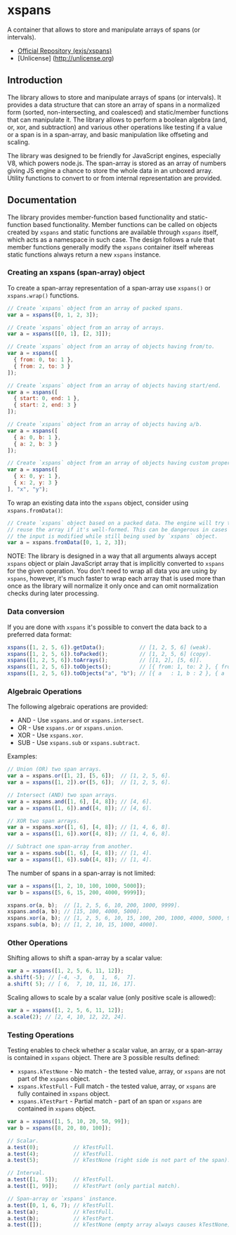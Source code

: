 xspans
======

A container that allows to store and manipulate arrays of spans (or intervals).

  * [Official Repository (exjs/xspans)](https://github.com/exjs/xspans)
  * [Unlicense] (http://unlicense.org)

Introduction
------------

The library allows to store and manipulate arrays of spans (or intervals). It provides a data structure that can store an array of spans in a normalized form (sorted, non-intersecting, and coalesced) and static/member functions that can manipulate it. The library allows to perform a boolean algebra (and, or, xor, and subtraction) and various other operations like testing if a value or a span is in a span-array, and basic manipulation like offseting and scaling.

The library was designed to be friendly for JavaScript engines, especially V8, which powers node.js. The span-array is stored as an array of numbers giving JS engine a chance to store the whole data in an unboxed array. Utility functions to convert to or from internal representation are provided.

Documentation
-------------

The library provides member-function based functionality and static-function based functionality. Member functions can be called on objects created by `xspans` and static functions are available through `xspans` itself, which acts as a namespace in such case. The design follows a rule that member functions generally modify the `xspans` container itself whereas static functions always return a new `xspans` instance.

### Creating an xspans (span-array) object

To create a span-array representation of a span-array use `xspans()` or `xspans.wrap()` functions.

```js
// Create `xspans` object from an array of packed spans.
var a = xspans([0, 1, 2, 3]);

// Create `xspans` object from an array of arrays.
var a = xspans([[0, 1], [2, 3]]);

// Create `xspans` object from an array of objects having from/to.
var a = xspans([
  { from: 0, to: 1 },
  { from: 2, to: 3 }
]);

// Create `xspans` object from an array of objects having start/end.
var a = xspans([
  { start: 0, end: 1 },
  { start: 2, end: 3 }
]);

// Create `xspans` object from an array of objects having a/b.
var a = xspans([
  { a: 0, b: 1 },
  { a: 2, b: 3 }
]);

// Create `xspans` object from an array of objects having custom properties.
var a = xspans([
  { x: 0, y: 1 },
  { x: 2, y: 3 }
], "x", "y");
```

To wrap an existing data into the `xspans` object, consider using `xspans.fromData()`:

```js
// Create `xspans` object based on a packed data. The engine will try to
// reuse the array if it's well-formed. This can be dangerous in cases that
// the input is modified while still being used by `xspans` object.
var a = xspans.fromData([0, 1, 2, 3]);
```

NOTE: The library is designed in a way that all arguments always accept `xspans` object or plain JavaScript array that is implicitly converted to `xspans` for the given operation. You don't need to wrap all data you are using by `xspans`, however, it's much faster to wrap each array that is used more than once as the library will normalize it only once and can omit normalization checks during later processing.

### Data conversion

If you are done with `xspans` it's possible to convert the data back to a preferred data format:

```js
xspans([1, 2, 5, 6]).getData();           // [1, 2, 5, 6] (weak).
xspans([1, 2, 5, 6]).toPacked();          // [1, 2, 5, 6] (copy).
xspans([1, 2, 5, 6]).toArrays();          // [[1, 2], [5, 6]].
xspans([1, 2, 5, 6]).toObjects();         // [{ from: 1, to: 2 }, { from: 5, to: 6 }].
xspans([1, 2, 5, 6]).toObjects("a", "b"); // [{ a   : 1, b : 2 }, { a   : 5, b : 6 }].
```

### Algebraic Operations

The following algebraic operations are provided:

  * AND - Use `xspans.and` or `xspans.intersect`.
  * OR  - Use `xspans.or`  or `xspans.union`.
  * XOR - Use `xspans.xor`.
  * SUB - Use `xspans.sub` or `xspans.subtract`.

Examples:

```js
// Union (OR) two span arrays.
var a = xspans.or([1, 2], [5, 6]);  // [1, 2, 5, 6].
var a = xspans([1, 2]).or([5, 6]);  // [1, 2, 5, 6].

// Intersect (AND) two span arrays.
var a = xspans.and([1, 6], [4, 8]); // [4, 6].
var a = xspans([1, 6]).and([4, 8]); // [4, 6].

// XOR two span arrays.
var a = xspans.xor([1, 6], [4, 8]); // [1, 4, 6, 8].
var a = xspans([1, 6]).xor([4, 8]); // [1, 4, 6, 8].

// Subtract one span-array from another.
var a = xspans.sub([1, 6], [4, 8]); // [1, 4].
var a = xspans([1, 6]).sub([4, 8]); // [1, 4].
```

The number of spans in a span-array is not limited:

```js
var a = xspans([1, 2, 10, 100, 1000, 5000]);
var b = xspans([5, 6, 15, 200, 4000, 9999]);

xspans.or(a, b);  // [1, 2, 5, 6, 10, 200, 1000, 9999].
xspans.and(a, b); // [15, 100, 4000, 5000].
xspans.xor(a, b); // [1, 2, 5, 6, 10, 15, 100, 200, 1000, 4000, 5000, 9999].
xspans.sub(a, b); // [1, 2, 10, 15, 1000, 4000].
```

### Other Operations

Shifting allows to shift a span-array by a scalar value:

```js
var a = xspans([1, 2, 5, 6, 11, 12]);
a.shift(-5); // [-4, -3,  0,  1,  6,  7].
a.shift( 5); // [ 6,  7, 10, 11, 16, 17].
```

Scaling allows to scale by a scalar value (only positive scale is allowed):

```js
var a = xspans([1, 2, 5, 6, 11, 12]);
a.scale(2); // [2, 4, 10, 12, 22, 24].
```

### Testing Operations

Testing enables to check whether a scalar value, an array, or a span-array is contained in `xspans` object. There are 3 possible results defined:

  * `xspans.kTestNone` - No match - the tested value, array, or `xspans` are not part of the `xspans` object.
  * `xspans.kTestFull` - Full match - the tested value, array, or `xspans` are fully contained in `xspans` object.
  * `xspans.kTestPart` - Partial match - part of an span or `xspans` are contained in `xspans` object.

```js
var a = xspans([1, 5, 10, 20, 50, 99]);
var b = xspans([8, 20, 80, 100]);

// Scalar.
a.test(0);           // kTestFull.
a.test(4);           // kTestFull.
a.test(5);           // kTestNone (right side is not part of the span).

// Interval.
a.test([1,  5]);     // kTestFull.
a.test([1, 99]);     // kTestPart (only partial match).

// Span-array or `xspans` instance.
a.test([0, 1, 6, 7); // kTestFull.
a.test(a);           // kTestFull.
a.test(b);           // kTestPart.
a.test([]);          // kTestNone (empty array always causes kTestNone).
```
